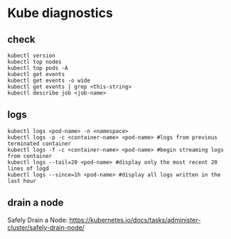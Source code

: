 # Kube diagnostics

## check
```
kubectl version
kubectl top nodes
kubectl top pods -A
kubectl get events
kubectl get events -o wide
kubectl get events | grep <this-string>
kubectl describe job <job-name>
```

## logs
```
kubectl logs <pod-name> -n <namespace>
kubectl logs -p -c <container-name> <pod-name> #logs from previous terminated container
kubectl logs -f -c <container-name> <pod-name> #begin streaming logs from container
kubectl logs --tail=20 <pod-name> #display only the most recent 20 lines of logd
kubectl logs --since=1h <pod-name> #display all logs written in the last hour
```

## drain a node
Safely Drain a Node: 
https://kubernetes.io/docs/tasks/administer-cluster/safely-drain-node/
